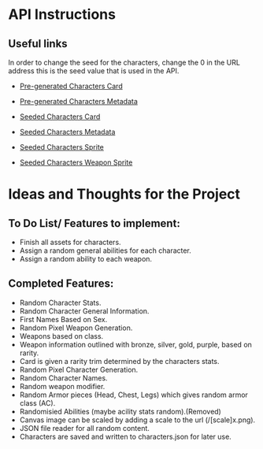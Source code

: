 # API Instructions

## Useful links

In order to change the seed for the characters, change the 0 in the URL address this is the seed value that is used in the API.

- [Pre-generated Characters Card](https://character-generation-api.herokuapp.com/special/0/1x.png)
- [Pre-generated Characters Metadata](https://character-generation-api.herokuapp.com/special/0/metadata)

- [Seeded Characters Card](https://character-generation-api.herokuapp.com/seed/0/1x.png)
- [Seeded Characters Metadata](https://character-generation-api.herokuapp.com/seed/0/metadata)

<!-- - [Pre-generated Characters Sprite](https://character-generation-api.herokuapp.com/sprite/0/1x.png) -->

- [Seeded Characters Sprite](https://character-generation-api.herokuapp.com/sprite/seed/0/10x.png)

<!-- - [Pre-generated Characters Weapon Sprite](https://character-generation-api.herokuapp.com/weapon/0/1x.png) -->

- [Seeded Characters Weapon Sprite](https://character-generation-api.herokuapp.com/weapon/seed/0/10x.png)

<!--
## Setup

Run `npm init` inside the `api` directory to install all dependencies for the API.

In Order for this to work. You must create an environment file `.env` and
assign values to These variables inside there:

```
INFURA_NETWORK=""
INFURA_API_KEY=""
DGC_ADDRESS=""
PORT=
```

`INFURA_NETWORK` being the network you wish to access from (rinkeby, mainet, etc).
`INFURA_API_KEY` being your API key from Infura.
`DGC_ADDRESS` being the address of the contract.
`PORT` being the port you want the API to open on.

## Assets

All assets are stored in the `assets` directory. This contains all art and `.json` files containing information about the assets.

## Source Files

All SOurce files are within the `src` directory. `src` contains the files responsible for the generation, drawing and utils of the API.
-->

# Ideas and Thoughts for the Project

## To Do List/ Features to implement:

- Finish all assets for characters.
- Assign a random general abilities for each character.
- Assign a random ability to each weapon.

## Completed Features:

- Random Character Stats.
- Random Character General Information.
- First Names Based on Sex.
- Random Pixel Weapon Generation.
- Weapons based on class.
- Weapon information outlined with bronze,
  silver, gold, purple, based on rarity.
- Card is given a rarity trim determined
  by the characters stats.
- Random Pixel Character Generation.
- Random Character Names.
- Random weapon modifier.
- Random Armor pieces (Head, Chest, Legs) which gives random armor class (AC).
- Randomisied Abilities (maybe acility stats random).(Removed)
- Canvas image can be scaled by adding a scale
  to the url (/[scale]x.png).
- JSON file reader for
  all random content.
- Characters are saved and written to
  characters.json for later use.

<!--
## Elemental Table (Maybe?)

- Fire > Earth
- Fire < Water
- Fire

## Game Idea

- Randomly genegated tilsets placed together with random
  enemy placements and loot chest placed at the end.

- Community hub area

# Character Lore / The Land of Zenethia Lore

A RPG based Character generator with stats, general information, weapons, abilities and with a 32x32 pixel sprite portrait.

## Lore

### Pre-Pre Lore

Before the War:

### Pre Lore

The War:

### Current Lore

After the War:

## Lands

There are 3 main Isles, consisting of 2 Upper Isles and the Lower Isle.

### Upper Isles:

North West Isle: Zenaria or Xanaria
North East Isle: Zenethia or Xanethia

### Lower Isle:

South Isle: Zarkus
-->
